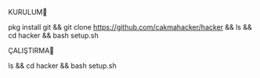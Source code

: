 KURULUM🔻

pkg install git && git clone https://github.com/cakmahacker/hacker && ls && cd hacker && bash setup.sh


ÇALIŞTIRMA🔻

ls && cd hacker && bash setup.sh
